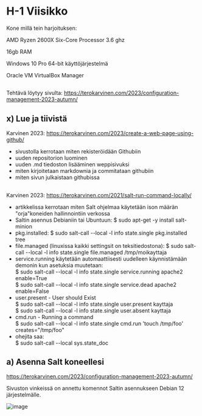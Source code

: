 # H-1 Viisikko  

Kone millä tein harjoituksen:  

AMD Ryzen 2600X Six-Core Processor 3.6 ghz   

16gb RAM  

Windows 10 Pro 64-bit käyttöjärjestelmä  

Oracle VM VirtualBox Manager

## 

Tehtävä löytyy sivulta: https://terokarvinen.com/2023/configuration-management-2023-autumn/  


## x) Lue ja tiivistä  

Karvinen 2023: https://terokarvinen.com/2023/create-a-web-page-using-github/  

- sivustolla kerrotaan miten rekisteröidään Githubiin
- uuden repositorion luominen
- uuden .md tiedoston lisääminen weppisivuksi
- miten kirjoitetaan markdownia ja commitataan githubiin
- miten sivun julkaistaan githubissa

##

Karvinen 2023: https://terokarvinen.com/2021/salt-run-command-locally/  

- artikkelissa kerrotaan miten Salt ohjelmaa käytetään ison määrän "orja"koneiden hallinnointiin verkossa  
- Saltin asennus Debianiin tai Ubuntuun: $ sudo apt-get -y install salt-minion  
- pkg.installed: $ sudo salt-call --local -l info state.single pkg.installed tree  
- file.managed (linuxissa kaikki settingsit on teksitiedostona): $ sudo salt-call --local -l info state.single file.managed /tmp/moikayttaja   
- service.running käytetään automaattiisesti uudelleen käynnistämään demonin kun asetuksia muutetaan:  
  $ sudo salt-call --local -l info state.single service.running apache2 enable=True  
  $ sudo salt-call --local -l info state.single service.dead apache2 enable=False  
- user.present - User should Exist  
  $ sudo salt-call --local -l info state.single user.present kayttaja  
  $ sudo salt-call --local -l info state.single user.absent kayttaja  
- cmd.run - Running a command  
  $ sudo salt-call --local -l info state.single cmd.run 'touch /tmp/foo' creates="/tmp/foo"  
- ohejita saa:  
  $ sudo salt-call --local sys.state_doc  

##

## a) Asenna Salt koneellesi  

https://terokarvinen.com/2023/configuration-management-2023-autumn/  

Sivuston vinkeissä on annettu komennot Saltin asennukseen Debian 12 järjestelmälle.

![image](https://github.com/aarott/palvelinten_hallinta/assets/78908566/19352b50-3719-40fa-bd9d-9266bf4c4147)  



